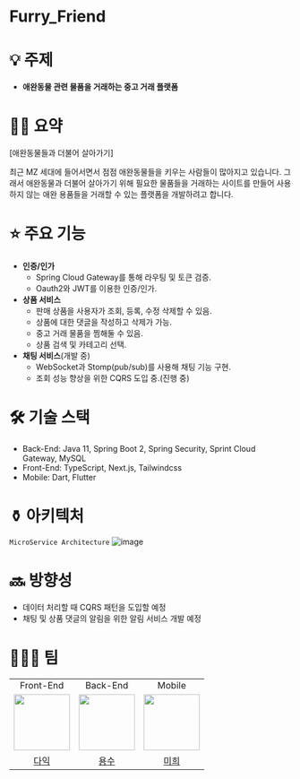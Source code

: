 # Furry_Friend

# 💡 주제
- **애완동물 관련 물품을 거래하는 중고 거래 플랫폼**

# ✍🏻 요약

[애완동물들과 더불어 살아가기]

 최근 MZ 세대에 들어서면서 점점 애완동물들을 키우는 사람들이 많아지고 있습니다. 그래서 애완동물과 더불어 살아가기 위해 필요한 물품들을 거래하는 사이트를 만들어 사용하지 않는 애완 용품들을 거래할 수 있는 플랫폼을 개발하려고 합니다.

# ⭐ 주요 기능
- **인증/인가**
    - Spring Cloud Gateway를 통해 라우팅 및 토큰 검증.
    - Oauth2와 JWT를 이용한 인증/인가.
- **상품 서비스**
    - 판매 상품을 사용자가 조회, 등록, 수정 삭제할 수 있음.
    - 상품에 대한 댓글을 작성하고 삭제가 가능.
    - 중고 거래 물품을 찜해둘 수 있음.
    - 상품 검색 및 카테고리 선택.
- **채팅 서비스**(개발 중)
    - WebSocket과 Stomp(pub/sub)를 사용해 채팅 기능 구현.
    - 조회 성능 향상을 위한 CQRS 도입 중.(진행 중)

# 🛠️  기술 스택
- Back-End: Java 11, Spring Boot 2, Spring Security, Sprint Cloud Gateway, MySQL
- Front-End: TypeScript, Next.js, Tailwindcss
- Mobile: Dart, Flutter

# ⚱️ 아키텍처
`MicroService Architecture`
![image](https://github.com/youngsoosoo/Furry_Friend_v3/assets/87405853/a6f8814c-a782-4d4c-8353-0116e8cefe6a)

# 🔜 방향성
- 데이터 처리할 때 CQRS 패턴을 도입할 예정
- 채팅 및 상품 댓글의 알림을 위한 알림 서비스 개발 예정

# 👨🏻‍💻 팀
<table>
  <tbody>
    <tr>
      <tr>
        <td align="center">Front-End</td>
        <td align="center">Back-End</td>
        <td align="center">Mobile</td>
      </tr>
      <tr>
      <td align="center"><a href="https://github.com/kkukileon"><img src="https://avatars.githubusercontent.com/u/102274941?v=4" width="100px;" alt=""/></td>
      <td align="center"><a href="https://github.com/youngsoosoo"><img src="https://avatars.githubusercontent.com/u/87405853?v=4" width="100px;" alt=""/></td>
      <td align="center"><a href="https://github.com/LIMMIHEE"><img src="https://avatars.githubusercontent.com/u/48482259?v=4" width="100px;" alt=""/></td>
      </tr>
      <tr>
      <td align="center"><a href="https://github.com/kkukileon">다익</td>
      <td align="center"><a href="https://github.com/youngsoosoo">용수</td>
      <td align="center"><a href="https://github.com/LIMMIHEE">미희</td>
      </tr>
    </tr>
  </tbody>
</table>

